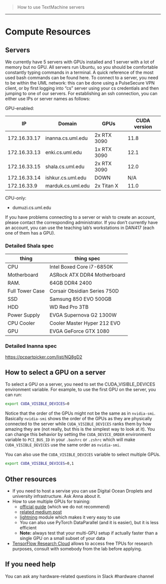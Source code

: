 > How to use TextMachine servers
---

# Compute Resources

## Servers

We currently have 5 servers with GPUs installed and 1 server with a lot of memory but no GPU.
All servers run Ubuntu, so you should be comfortable constantly typing commands in a terminal.
A quick reference of the most used bash commands can be found here.
To connect to a server, you need to be within the UML network: this can be done using a PulseSecure VPN client,
or by first logging into “cs” server using your cs credentials and then jumping to one of our servers. 
For establishing an ssh connection, you can either use IPs or server names as follows:

GPU-enabled:

| IP           | Domain            | GPUs                     | CUDA version |
|--------------|-------------------|--------------------------|--------------|
| 172.16.33.17 | inanna.cs.uml.edu | 2x RTX 3090              | 11.8         |
| 172.16.33.13 | enki.cs.uml.edu   | 1x RTX 3090              | 12.1         |
| 172.16.33.15 | shala.cs.uml.edu  | 2x RTX 3090              | 12.0         |
| 172.16.33.14 | ishkur.cs.uml.edu | DOWN                     | N/A          |
| 172.16.33.9  | marduk.cs.uml.edu | 2x Titan X               | 11.0         |

CPU-only:

* dumuzi.cs.uml.edu

If you have problems connecting to a server or wish to create an account, please contact the corresponding administrator.
If you don’t currently have an account, you can use the teaching lab’s workstations in DAN417 (each one of them has a GPU).

### Detailed Shala spec

| thing           | thing spec        |
|-----------------|-------------------|
| CPU	            | Intel Boxed Core i7-6850K |
| Motherboard    	| ASRock ATX DDR4 Motherboard | 
| RAM.           	| 64GB DDR4 2400 |
| Full Tower Case	| Corsair Obsidian Series 750D |
| SSD	            | Samsung 850 EVO 500GB |
| HDD	            | WD Red Pro 3TB |
| Power Supply   	| EVGA Supernova G2 1300W |
| CPU Cooler	     | Cooler Master Hyper 212 EVO |
| GPU      	      | EVGA GeForce GTX 1080 |

### Detailed Inanna spec

https://pcpartpicker.com/list/NQ8gD2


## How to select a GPU on a server

To select a GPU on a server, you need to set the CUDA_VISIBLE_DEVICES environment variable.
For example, to use the first GPU on the server, you can run:

```bash
export CUDA_VISIBLE_DEVICES=0
```

Notice that the order of the GPUs might not be the same as in `nvidia-smi`.
Basically `nvidia-smi` shows the order of the GPUs as they are physically connected to the server
while `CUDA_VISIBLE_DEVICES` ranks them by how amazing they are (not really, but this is the simplest way to look at it).
You can change this behavior by setting the `CUDA_DEVICE_ORDER` environment variable to `PCI_BUS_ID` in your `.bashrc` or `.zshrc` which will make
`CUDA_VISIBLE_DEVICES` use the same order as `nvidia-smi`.

You can also use the `CUDA_VISIBLE_DEVICES` variable to select multiple GPUs.
```bash
export CUDA_VISIBLE_DEVICES=0,1
```

## Other resources

* If you need to host a servise you can use Digital Ocean Droplets and university infrastructure. Ask Anna about it.
* How to use multiple GPUs for training:
    * [official guide](https://pytorch.org/tutorials/intermediate/dist_tuto.html) (which we do not recommend)
    * [related medium post](https://medium.com/huggingface/training-larger-batches-practical-tips-on-1-gpu-multi-gpu-distributed-setups-ec88c3e51255)
    * [lightning](https://towardsdatascience.com/how-to-refactor-your-pytorch-code-to-get-these-42-benefits-of-pytorch-lighting-6fdd0dc97538) module which makes it very easy to use
    * You can also use PyTorch DataParallel (and it is easier), but it is less efficient
    * **Note:** always test that your multi-GPU setup if actually faster than a single GPU on a small subset of your data
* [TensorFlow Research Cloud](https://sites.research.google/trc/about/) allows to access free TPUs for research purposes, consult with somebody from the lab before applying.

## If you need help

You can ask any hardware-related questions in Slack #hardware channel
